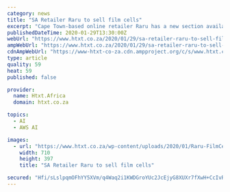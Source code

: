 ```yaml
---
category: news
title: "SA Retailer Raru to sell film cells"
excerpt: "Cape Town-based online retailer Raru has a new section available in the form of limited edition film cell displays. These products are imports from the US and cost a pretty penny with the cheapest ..."
publishedDateTime: 2020-01-29T13:30:00Z
webUrl: "https://www.htxt.co.za/2020/01/29/sa-retailer-raru-to-sell-film-cells/"
ampWebUrl: "https://www.htxt.co.za/2020/01/29/sa-retailer-raru-to-sell-film-cells/amp/"
cdnAmpWebUrl: "https://www-htxt-co-za.cdn.ampproject.org/c/s/www.htxt.co.za/2020/01/29/sa-retailer-raru-to-sell-film-cells/amp/"
type: article
quality: 59
heat: 59
published: false

provider:
  name: Htxt.Africa
  domain: htxt.co.za

topics:
  - AI
  - AWS AI

images:
  - url: "https://www.htxt.co.za/wp-content/uploads/2020/01/Raru-FilmCells.jpg"
    width: 710
    height: 397
    title: "SA Retailer Raru to sell film cells"

secured: "Hfi/sLslpqmOFhYY5XVm/q4Waq2i1KWDGroYUc2JcEjyG8XUXr7fXwH+CcIvR3h8ljr0XynPiZHWrUlgcCGNaB62ic+c+hInPJPdhamVHwY2og/2IuceotkwLb5bS+GMaBMHfdssDFwIrTgDWIDz6wq/3lGt4rob+Gff+XeCrQjB+BlRxA0borADVAHa+XepP+7LgbGIAR5kWn3KpfCY6iFD9OWY5W8onov1oHUH9MRD5t1g6swz3UInzpZHZUOqS8nPUcuZ24yrmvPh0OLkBxm1uS6ugAMwFQUG4VfBibAc4I9Ab9B3ddZFgxLg+a4o;lhIyrhs+h5FIsZkJwrzwmg=="
---
```


